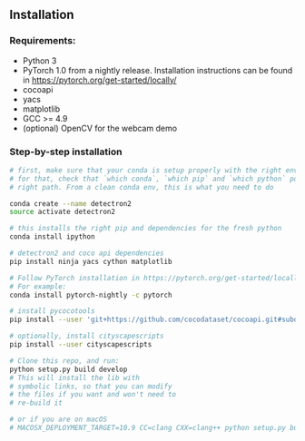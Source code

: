 ## Installation

### Requirements:
- Python 3
- PyTorch 1.0 from a nightly release. Installation instructions can be found in https://pytorch.org/get-started/locally/
- cocoapi
- yacs
- matplotlib
- GCC >= 4.9
- (optional) OpenCV for the webcam demo


### Step-by-step installation

```bash
# first, make sure that your conda is setup properly with the right environment
# for that, check that `which conda`, `which pip` and `which python` points to the
# right path. From a clean conda env, this is what you need to do

conda create --name detectron2
source activate detectron2

# this installs the right pip and dependencies for the fresh python
conda install ipython

# detectron2 and coco api dependencies
pip install ninja yacs cython matplotlib

# Follow PyTorch installation in https://pytorch.org/get-started/locally/
# For example:
conda install pytorch-nightly -c pytorch

# install pycocotools
pip install --user 'git+https://github.com/cocodataset/cocoapi.git#subdirectory=PythonAPI'

# optionally, install cityscapescripts
pip install --user cityscapescripts

# Clone this repo, and run:
python setup.py build develop
# This will install the lib with
# symbolic links, so that you can modify
# the files if you want and won't need to
# re-build it

# or if you are on macOS
# MACOSX_DEPLOYMENT_TARGET=10.9 CC=clang CXX=clang++ python setup.py build develop
```


